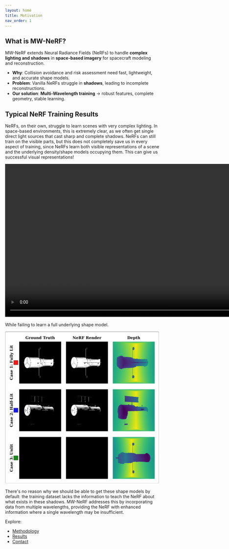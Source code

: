 ```yaml
---
layout: home
title: Motivation
nav_order: 1
---
```


## What is MW-NeRF?

MW-NeRF extends Neural Radiance Fields (NeRFs) to handle **complex lighting and shadows** in **space-based imagery** for spacecraft modeling and reconstruction.

- **Why**: Collision avoidance and risk assessment need fast, lightweight, and accurate shape models.
- **Problem**: Vanilla NeRFs struggle in **shadows**, leading to incomplete reconstructions.
- **Our solution**: **Multi-Wavelength training** → robust features, complete geometry, stable learning.

## Typical NeRF Training Results

NeRFs, on their own, struggle to learn scenes with very complex lighting. In space-based environments, this is extremely clear, as we often get single direct light sources that cast sharp and complete shadows. NeRFs can still train on the visible parts, but this does not completely save us in every aspect of training, since NeRFs learn both visible representations of a scene and the underlying density/shape models occupying them. This can give us successful visual representations!

<p align="center">
  <video width="1000" controls autoplay loop muted>
    <source src="https://raw.githubusercontent.com/Logggy/MW-NeRF-Project/main/assets/nerfanim.mp4" type="video/mp4">
    Your browser does not support the video tag.
  </video>
</p>


While failing to learn a full underlying shape model.

![NeRF Outputs Alongside GT Images](https://raw.githubusercontent.com/Logggy/MW-NeRF-Project/main/assets/hubble_triplets.png)

There's no reason why we should be able to get these shape models by default: the training dataset lacks the information to teach the NeRF about what exists in these shadows. MW-NeRF addresses this by incorporating data from multiple wavelengths, providing the NeRF with enhanced information where a single wavelength may be insufficient.

Explore:
- [Methodology](./methodology.md)
- [Results](./results.md)
- [Contact](./contact.md)
